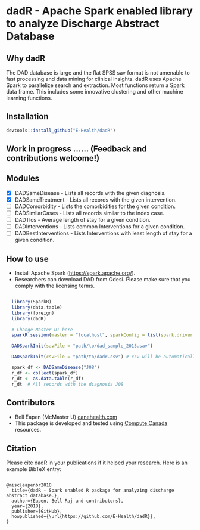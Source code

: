 # dadR - Apache Spark enabled library to analyze Discharge Abstract Database

## Why dadR

The DAD database is large and the flat SPSS sav format is not amenable to fast processing and data mining for clinical insights. dadR uses Apache Spark to parallelize search and extraction. Most functions return a Spark data frame. This includes some innovative clustering and other machine learning functions.

## Installation 

``` r
devtools::install_github("E-Health/dadR")

```

## Work in progress ...... (Feedback and contributions welcome!)

## Modules
* [x] DADSameDisease - Lists all records with the given diagnosis.
* [x] DADSameTreatment - Lists all records with the given intervention.
* [ ] DADComorbidity - Lists the comorbidities for the given condition.
* [ ] DADSimilarCases - Lists all records similar to the index case.
* [ ] DADTlos - Average length of stay for a given condition.
* [ ] DADInterventions - Lists common Interventions for a given condition.
* [ ] DADBestInterventions - Lists Interventions with least length of stay for a given condition.

## How to use

* Install Apache Spark (https://spark.apache.org/). 
* Researchers can download DAD from Odesi. Please make sure that you comply with the licensing terms.

``` r

  library(SparkR)
  library(data.table)
  library(foreign)
  library(dadR)
  
  # Change Master UI here
  sparkR.session(master = "localhost", sparkConfig = list(spark.driver.memory = "3g", spark.executor.memory = "3g"))

  DADSparkInit(savFile = "path/to/dad_sample_2015.sav")

  DADSparkInit(csvFile = "path/to/dadr.csv") # csv will be automatically created the first time

  spark_df <- DADSameDisease("J08")
  r_df <- collect(spark_df)
  r_dt <- as.data.table(r_df)
  r_dt  # All records with the diagnosis J08

```

## Contributors

* Bell Eapen (McMaster U) [canehealth.com](http://canehealth.com)
* This package is developed and tested using [Compute Canada](www.computecanada.ca) resources.

## Citation

Please cite dadR in your publications if it helped your research. Here is an example BibTeX entry:

```

@misc{eapenbr2018
  title={dadR - Spark enabled R package for analyzing discharge abstract database.},
  author={Eapen, Bell Raj and contributors},
  year={2018},
  publisher={GitHub},
  howpublished={\url{https://github.com/E-Health/dadR}},
}

```